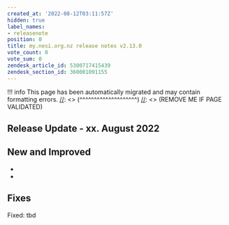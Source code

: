 ```yaml
---
created_at: '2022-08-12T03:11:57Z'
hidden: true
label_names:
- releasenote
position: 0
title: my.nesi.org.nz release notes v2.13.0
vote_count: 0
vote_sum: 0
zendesk_article_id: 5300717415439
zendesk_section_id: 360001091155
---
```




[//]: <> (REMOVE ME IF PAGE VALIDATED)
[//]: <> (vvvvvvvvvvvvvvvvvvvv)
!!! info
    This page has been automatically migrated and may contain formatting errors.
[//]: <> (^^^^^^^^^^^^^^^^^^^^)
[//]: <> (REMOVE ME IF PAGE VALIDATED)

<h2 id="ReleaseNotes-ReleaseUpdate-11.July2019">Release Update - xx. August 2022</h2>
<h2 id="ReleaseNotes-NewandImproved">New and Improved</h2>
<ul>
<li> </li>
<li> </li>
</ul>
<h2 id="ReleaseNotes-Fixes"><span>Fixes</span></h2>
<p><span>Fixed: tbd</span></p>